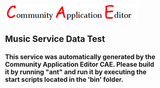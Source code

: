 ![CAE](https://github.com/PhilCAEOrg/CAE-Deployment-Temp/blob/master/microservice-165/img/logo.png)  

Music Service Data Test
===================


This service was automatically generated by the Community Application Editor CAE. Please build it by running "ant" and run it by executing the start scripts located in the 'bin' folder.
---------------
